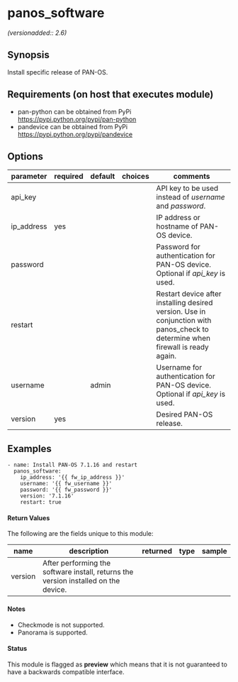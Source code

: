 # panos_software

_(versionadded:: 2.6)_


## Synopsis

Install specific release of PAN-OS.


## Requirements (on host that executes module)

- pan-python can be obtained from PyPi https://pypi.python.org/pypi/pan-python
- pandevice can be obtained from PyPi https://pypi.python.org/pypi/pandevice

## Options

| parameter | required | default | choices | comments |
| --- | --- | --- | --- | --- |
| api_key |  |  |  | API key to be used instead of <em>username</em> and <em>password</em>. |
| ip_address | yes |  |  | IP address or hostname of PAN-OS device. |
| password |  |  |  | Password for authentication for PAN-OS device.  Optional if <em>api_key</em> is used. |
| restart |  |  |  | Restart device after installing desired version.  Use in conjunction with panos_check to determine when firewall is ready again. |
| username |  | admin |  | Username for authentication for PAN-OS device.  Optional if <em>api_key</em> is used. |
| version | yes |  |  | Desired PAN-OS release. |

## Examples

    - name: Install PAN-OS 7.1.16 and restart
      panos_software:
        ip_address: '{{ fw_ip_address }}'
        username: '{{ fw_username }}'
        password: '{{ fw_password }}'
        version: '7.1.16'
        restart: true
#### Return Values

The following are the fields unique to this module:

| name | description | returned | type | sample |
| --- | --- | --- | --- | --- |
| version | After performing the software install, returns the version installed on the device. |  |  |  |

#### Notes

- Checkmode is not supported.
- Panorama is supported.



#### Status

This module is flagged as **preview** which means that it is not guaranteed to have a backwards compatible interface.

